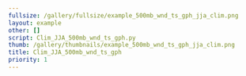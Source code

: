 ```yaml
---
fullsize: /gallery/fullsize/example_500mb_wnd_ts_gph_jja_clim.png
layout: example
other: []
script: Clim_JJA_500mb_wnd_ts_gph.py
thumb: /gallery/thumbnails/example_500mb_wnd_ts_gph_jja_clim.png
title: Clim_JJA_500mb_wnd_ts_gph
priority: 1
---
```

